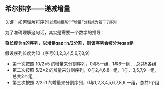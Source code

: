 ## 希尔排序——递减增量

关键：如何理解将序列 `按照相距某个“增量”分割成为若干子序列`

为了准确理解这句话，其实是需要一个数学的推导：

**将长度为n的序列，以增量gap=n/2分割，则该序列会被分为gap组**

假设序列长度为10（序号0,1,2,3,4,5,6,7,8,9）

* 第一次按照 10/2=5 的增量来分割序列，0与5一组，1与6一组 ... 总共5各组
* 第二次按照 5/2=2 的增量来分割序列，0与2,4,6,8一组，1与，3,5,7,9一组，总共2个组
* 第三次按照 2/2=1 的增量来分割序列，0与1,2,3,4,5,6,7,8,9 一组，总共1个组

